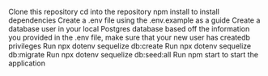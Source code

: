 Clone this repository
cd into the repository
npm install to install dependencies
Create a .env file using the .env.example as a guide
Create a database user in your local Postgres database based off the information you provided in the .env file, make sure that your new user has createdb privileges
Run npx dotenv sequelize db:create
Run npx dotenv sequelize db:migrate
Run npx dotenv sequelize db:seed:all
Run npm start to start the application
